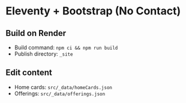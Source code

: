 # Eleventy + Bootstrap (No Contact)

## Build on Render
- Build command: `npm ci && npm run build`
- Publish directory: `_site`

## Edit content
- Home cards: `src/_data/homeCards.json`
- Offerings: `src/_data/offerings.json`